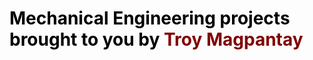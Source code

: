 <h1 style="color: #5e9ca0;"><span style="color: #000000;">Mechanical Engineering projects brought to you by&nbsp;</span><span style="color: #800000;">Troy Magpantay</span></h1>
